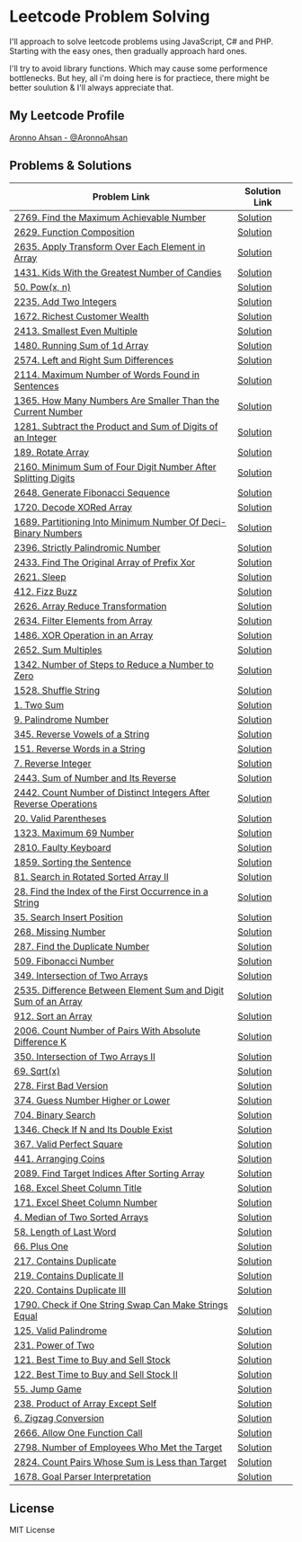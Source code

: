# Leetcode Problem Solving

I'll approach to solve leetcode problems using JavaScript, C# and PHP.
Starting with the easy ones, then gradually approach hard ones.

I'll try to avoid library functions. Which may cause some performence bottlenecks. But hey, all i'm doing here is for practiece, there might be better soulution & I'll always appreciate that.

## My Leetcode Profile

[Aronno Ahsan - @AronnoAhsan](https://leetcode.com/aronnoahsan/)

## Problems & Solutions

| Problem Link                                                                                                                                                              | Solution Link                                                                    |
| ------------------------------------------------------------------------------------------------------------------------------------------------------------------------- | -------------------------------------------------------------------------------- |
| [2769. Find the Maximum Achievable Number](https://leetcode.com/problems/find-the-maximum-achievable-numberdescription/)                                                  | [Solution](https://github.com/aronnoahsan/ProblemSolving/blob/main/2769/2769.js) |
| [2629. Function Composition](https://leetcode.com/problems/function-composition/)                                                                                         | [Solution](https://github.com/aronnoahsan/ProblemSolving/blob/main/2629/2629.js) |
| [2635. Apply Transform Over Each Element in Array](https://leetcode.com/problems/apply-transform-over-each-element-in-array/)                                             | [Solution](https://github.com/aronnoahsan/ProblemSolving/blob/main/2635/2635.js) |
| [1431. Kids With the Greatest Number of Candies](https://leetcode.com/problems/kids-with-the-greatest-number-of-candies/)                                                 | [Solution](https://github.com/aronnoahsan/ProblemSolving/blob/main/1431/1431.js) |
| [50. Pow(x, n)](https://leetcode.com/problems/powx-n/description/)                                                                                                        | [Solution](https://github.com/aronnoahsan/ProblemSolving/blob/main/50/50.js)     |
| [2235. Add Two Integers](https://leetcode.com/problems/add-two-integers/)                                                                                                 | [Solution](https://github.com/aronnoahsan/ProblemSolving/blob/main/2235/2235.js) |
| [1672. Richest Customer Wealth](https://leetcode.com/problems/richest-customer-wealth/)                                                                                   | [Solution](https://github.com/aronnoahsan/ProblemSolving/blob/main/1672/1672.js) |
| [2413. Smallest Even Multiple](https://leetcode.com/problems/smallest-even-multiple/)                                                                                     | [Solution](https://github.com/aronnoahsan/ProblemSolving/blob/main/2413/2413.js) |
| [1480. Running Sum of 1d Array](https://leetcode.com/problems/running-sum-of-1d-array/)                                                                                   | [Solution](https://github.com/aronnoahsan/ProblemSolving/blob/main/1480/1480.js) |
| [2574. Left and Right Sum Differences](https://leetcode.com/problems/left-and-right-sum-differences/)                                                                     | [Solution](https://github.com/aronnoahsan/ProblemSolving/blob/main/2574/2574.js) |
| [2114. Maximum Number of Words Found in Sentences](https://leetcode.com/problems/maximum-number-of-words-found-in-sentences/)                                             | [Solution](https://github.com/aronnoahsan/ProblemSolving/blob/main/2114/2114.js) |
| [1365. How Many Numbers Are Smaller Than the Current Number](https://leetcode.com/problems/how-many-numbers-are-smaller-than-the-current-number/)                         | [Solution](https://github.com/aronnoahsan/ProblemSolving/blob/main/1365/1365.js) |
| [1281. Subtract the Product and Sum of Digits of an Integer](https://leetcode.com/problems/subtract-the-product-and-sum-of-digits-of-an-integer/)                         | [Solution](https://github.com/aronnoahsan/ProblemSolving/blob/main/1281/1281.js) |
| [189. Rotate Array](https://leetcode.com/problems/rotate-array/)                                                                                                          | [Solution](https://github.com/aronnoahsan/ProblemSolving/blob/main/189/189.js)   |
| [2160. Minimum Sum of Four Digit Number After Splitting Digits](https://leetcode.com/problems/minimum-sum-of-four-digit-number-after-splitting-digits/)                   | [Solution](https://github.com/aronnoahsan/ProblemSolving/blob/main/2160/2160.js) |
| [2648. Generate Fibonacci Sequence](https://leetcode.com/problems/generate-fibonacci-sequence/)                                                                           | [Solution](https://github.com/aronnoahsan/ProblemSolving/blob/main/2648/2648.js) |
| [1720. Decode XORed Array](https://leetcode.com/problems/decode-xored-array/)                                                                                             | [Solution](https://github.com/aronnoahsan/ProblemSolving/blob/main/1720/1720.js) |
| [1689. Partitioning Into Minimum Number Of Deci-Binary Numbers](https://leetcode.com/problems/partitioning-into-minimum-number-of-deci-binary-numbers/)                   | [Solution](https://github.com/aronnoahsan/ProblemSolving/blob/main/1689/1689.js) |
| [2396. Strictly Palindromic Number](https://leetcode.com/problems/strictly-palindromic-number/description/)                                                               | [Solution](https://github.com/aronnoahsan/ProblemSolving/blob/main/2396/2396.js) |
| [2433. Find The Original Array of Prefix Xor](https://leetcode.com/problems/find-the-original-array-of-prefix-xor/description/)                                           | [Solution](https://github.com/aronnoahsan/ProblemSolving/blob/main/2433/2433.js) |
| [2621. Sleep](https://leetcode.com/problems/sleep/description/)                                                                                                           | [Solution](https://github.com/aronnoahsan/ProblemSolving/blob/main/2621/2621.js) |
| [412. Fizz Buzz](https://leetcode.com/problems/fizz-buzz/)                                                                                                                | [Solution](https://github.com/aronnoahsan/ProblemSolving/blob/main/412/412.js)   |
| [2626. Array Reduce Transformation](https://leetcode.com/problems/array-reduce-transformation/description/)                                                               | [Solution](https://github.com/aronnoahsan/ProblemSolving/blob/main/2626/2626.js) |
| [2634. Filter Elements from Array](https://leetcode.com/problems/filter-elements-from-array/)                                                                             | [Solution](https://github.com/aronnoahsan/ProblemSolving/blob/main/2634/2634.js) |
| [1486. XOR Operation in an Array](https://leetcode.com/problems/xor-operation-in-an-array/)                                                                               | [Solution](https://github.com/aronnoahsan/ProblemSolving/blob/main/1486/1486.js) |
| [2652. Sum Multiples](https://leetcode.com/problems/sum-multiples/)                                                                                                       | [Solution](https://github.com/aronnoahsan/ProblemSolving/blob/main/2652/2652.js) |
| [1342. Number of Steps to Reduce a Number to Zero](https://leetcode.com/problems/number-of-steps-to-reduce-a-number-to-zero/description/)                                 | [Solution](https://github.com/aronnoahsan/ProblemSolving/blob/main/1342/1342.js) |
| [1528. Shuffle String](https://leetcode.com/problems/shuffle-string/)                                                                                                     | [Solution](https://github.com/aronnoahsan/ProblemSolving/blob/main/1528/1528.js) |
| [1. Two Sum](https://leetcode.com/problems/two-sum/description/)                                                                                                          | [Solution](https://github.com/aronnoahsan/ProblemSolving/blob/main/1/1.js)       |
| [9. Palindrome Number](https://leetcode.com/problems/palindrome-number/description/)                                                                                      | [Solution](https://github.com/aronnoahsan/ProblemSolving/blob/main/9/9.js)       |
| [345. Reverse Vowels of a String](https://leetcode.com/problems/reverse-vowels-of-a-string/description/)                                                                  | [Solution](https://github.com/aronnoahsan/ProblemSolving/blob/main/345/345.js)   |
| [151. Reverse Words in a String](https://leetcode.com/problems/reverse-words-in-a-string/description/)                                                                    | [Solution](https://github.com/aronnoahsan/ProblemSolving/blob/main/151/151.js)   |
| [7. Reverse Integer](https://leetcode.com/problems/reverse-integer/description/)                                                                                          | [Solution](https://github.com/aronnoahsan/ProblemSolving/blob/main/7/7.js)       |
| [2443. Sum of Number and Its Reverse](https://leetcode.com/problems/sum-of-number-and-its-reverse/description/)                                                           | [Solution](https://github.com/aronnoahsan/ProblemSolving/blob/main/2443/2443.js) |
| [2442. Count Number of Distinct Integers After Reverse Operations](https://leetcode.com/problems/count-number-of-distinct-integers-after-reverse-operations/description/) | [Solution](https://github.com/aronnoahsan/ProblemSolving/blob/main/2442/2442.js) |
| [20. Valid Parentheses](https://leetcode.com/problems/valid-parentheses/description/)                                                                                     | [Solution](https://github.com/aronnoahsan/ProblemSolving/blob/main/20/20.js)     |
| [1323. Maximum 69 Number](https://leetcode.com/problems/maximum-69-number/description/)                                                                                   | [Solution](https://github.com/aronnoahsan/ProblemSolving/blob/main/1323/1323.js) |
| [2810. Faulty Keyboard](https://leetcode.com/problems/maximum-69-number/description/)                                                                                     | [Solution](https://github.com/aronnoahsan/ProblemSolving/blob/main/2810/2810.js) |
| [1859. Sorting the Sentence](https://leetcode.com/problems/sorting-the-sentence/description/)                                                                             | [Solution](https://github.com/aronnoahsan/ProblemSolving/blob/main/1859/1859.js) |
| [81. Search in Rotated Sorted Array II](https://leetcode.com/problems/search-in-rotated-sorted-array-ii/description/)                                                     | [Solution](https://github.com/aronnoahsan/ProblemSolving/blob/main/81/81.js)     |
| [28. Find the Index of the First Occurrence in a String](https://leetcode.com/problems/find-the-index-of-the-first-occurrence-in-a-string/description/)                   | [Solution](https://github.com/aronnoahsan/ProblemSolving/blob/main/28/28.js)     |
| [35. Search Insert Position](https://leetcode.com/problems/search-insert-position/description/)                                                                           | [Solution](https://github.com/aronnoahsan/ProblemSolving/blob/main/35/35.js)     |
| [268. Missing Number](https://leetcode.com/problems/missing-number/description/)                                                                                          | [Solution](https://github.com/aronnoahsan/ProblemSolving/blob/main/268/268.js)   |
| [287. Find the Duplicate Number](https://leetcode.com/problems/find-the-duplicate-number/description/)                                                                    | [Solution](https://github.com/aronnoahsan/ProblemSolving/blob/main/287/287.js)   |
| [509. Fibonacci Number](https://leetcode.com/problems/fibonacci-number/description/)                                                                                      | [Solution](https://github.com/aronnoahsan/ProblemSolving/blob/main/509/509.js)   |
| [349. Intersection of Two Arrays](https://leetcode.com/problems/intersection-of-two-arrays/description/)                                                                  | [Solution](https://github.com/aronnoahsan/ProblemSolving/blob/main/349/349.js)   |
| [2535. Difference Between Element Sum and Digit Sum of an Array](https://leetcode.com/problems/difference-between-element-sum-and-digit-sum-of-an-array/description/)     | [Solution](https://github.com/aronnoahsan/ProblemSolving/blob/main/2535/2535.js) |
| [912. Sort an Array](https://leetcode.com/problems/sort-an-array/description/)                                                                                            | [Solution](https://github.com/aronnoahsan/ProblemSolving/blob/main/912/912.js)   |
| [2006. Count Number of Pairs With Absolute Difference K](https://leetcode.com/problems/count-number-of-pairs-with-absolute-difference-k/)                                 | [Solution](https://github.com/aronnoahsan/ProblemSolving/blob/main/2006/2006.js) |
| [350. Intersection of Two Arrays II](https://leetcode.com/problems/intersection-of-two-arrays-ii/description/)                                                            | [Solution](https://github.com/aronnoahsan/ProblemSolving/blob/main/350/350.js)   |
| [69. Sqrt(x)](https://leetcode.com/problems/sqrtx/description/)                                                                                                           | [Solution](https://github.com/aronnoahsan/ProblemSolving/blob/main/69/69.js)     |
| [278. First Bad Version](https://leetcode.com/problems/first-bad-version/description/)                                                                                    | [Solution](https://github.com/aronnoahsan/ProblemSolving/blob/main/278/278.js)   |
| [374. Guess Number Higher or Lower](https://leetcode.com/problems/guess-number-higher-or-lower/description/)                                                              | [Solution](https://github.com/aronnoahsan/ProblemSolving/blob/main/374/374.js)   |
| [704. Binary Search](https://leetcode.com/problems/binary-search/description/)                                                                                            | [Solution](https://github.com/aronnoahsan/ProblemSolving/blob/main/704/704.js)   |
| [1346. Check If N and Its Double Exist](https://leetcode.com/problems/check-if-n-and-its-double-exist/description/)                                                       | [Solution](https://github.com/aronnoahsan/ProblemSolving/blob/main/1346/1346.js) |
| [367. Valid Perfect Square](https://leetcode.com/problems/valid-perfect-square/description/)                                                                              | [Solution](https://github.com/aronnoahsan/ProblemSolving/blob/main/367/367.js)   |
| [441. Arranging Coins](https://leetcode.com/problems/valid-perfect-square/description/)                                                                                   | [Solution](https://github.com/aronnoahsan/ProblemSolving/blob/main/441/441.js)   |
| [2089. Find Target Indices After Sorting Array](https://leetcode.com/problems/find-target-indices-after-sorting-array/description/)                                       | [Solution](https://github.com/aronnoahsan/ProblemSolving/blob/main/2089/2089.js) |
| [168. Excel Sheet Column Title](https://leetcode.com/problems/excel-sheet-column-title/description/)                                                                      | [Solution](https://github.com/aronnoahsan/ProblemSolving/blob/main/168/168.js)   |
| [171. Excel Sheet Column Number](https://leetcode.com/problems/excel-sheet-column-number/description/)                                                                    | [Solution](https://github.com/aronnoahsan/ProblemSolving/blob/main/171/171.js)   |
| [4. Median of Two Sorted Arrays](https://leetcode.com/problems/median-of-two-sorted-arrays/description/)                                                                  | [Solution](https://github.com/aronnoahsan/ProblemSolving/blob/main/4/4.js)       |
| [58. Length of Last Word](https://leetcode.com/problems/length-of-last-word/description/)                                                                                 | [Solution](https://github.com/aronnoahsan/ProblemSolving/blob/main/58/58.js)     |
| [66. Plus One](https://leetcode.com/problems/plus-one/description/)                                                                                                       | [Solution](https://github.com/aronnoahsan/ProblemSolving/blob/main/66/66.js)     |
| [217. Contains Duplicate](https://leetcode.com/problems/contains-duplicate/description/)                                                                                  | [Solution](https://github.com/aronnoahsan/ProblemSolving/blob/main/217/217.js)   |
| [219. Contains Duplicate II](https://leetcode.com/problems/contains-duplicate-ii/description/)                                                                            | [Solution](https://github.com/aronnoahsan/ProblemSolving/blob/main/219/219.js)   |
| [220. Contains Duplicate III](https://leetcode.com/problems/contains-duplicate-iii/description/)                                                                          | [Solution](https://github.com/aronnoahsan/ProblemSolving/blob/main/220/220.js)   |
| [1790. Check if One String Swap Can Make Strings Equal](https://leetcode.com/problems/check-if-one-string-swap-can-make-strings-equal/description/)                       | [Solution](https://github.com/aronnoahsan/ProblemSolving/blob/main/1790/1790.js) |
| [125. Valid Palindrome](https://leetcode.com/problems/valid-palindrome/description/)                                                                                      | [Solution](https://github.com/aronnoahsan/ProblemSolving/blob/main/125/125.js)   |
| [231. Power of Two](https://leetcode.com/problems/power-of-two/description/)                                                                                              | [Solution](https://github.com/aronnoahsan/ProblemSolving/blob/main/231/231.js)   |
| [121. Best Time to Buy and Sell Stock](https://leetcode.com/problems/best-time-to-buy-and-sell-stock/)                                                                    | [Solution](https://github.com/aronnoahsan/ProblemSolving/blob/main/121/121.js)   |
| [122. Best Time to Buy and Sell Stock II](https://leetcode.com/problems/best-time-to-buy-and-sell-stock-ii/)                                                              | [Solution](https://github.com/aronnoahsan/ProblemSolving/blob/main/122/122.js)   |
| [55. Jump Game](https://leetcode.com/problems/jump-game/)                                                                                                                 | [Solution](https://github.com/aronnoahsan/ProblemSolving/blob/main/55/55.js)     |
| [238. Product of Array Except Self](https://leetcode.com/problems/product-of-array-except-self/description/)                                                              | [Solution](https://github.com/aronnoahsan/ProblemSolving/blob/main/238/238.js)   |
| [6. Zigzag Conversion](https://leetcode.com/problems/zigzag-conversion/description/)                                                                                      | [Solution](https://github.com/aronnoahsan/ProblemSolving/blob/main/6/6.js)       |
| [2666. Allow One Function Call](https://leetcode.com/problems/allow-one-function-call/description/)                                                                       | [Solution](https://github.com/aronnoahsan/ProblemSolving/blob/main/2666/2666.js) |
| [2798. Number of Employees Who Met the Target](https://leetcode.com/problems/number-of-employees-who-met-the-target/description/)                                         | [Solution](https://github.com/aronnoahsan/ProblemSolving/blob/main/2798/2798.js) |
| [2824. Count Pairs Whose Sum is Less than Target](https://leetcode.com/problems/count-pairs-whose-sum-is-less-than-target/description/)                                   | [Solution](https://github.com/aronnoahsan/ProblemSolving/blob/main/2824/2824.js) |
| [1678. Goal Parser Interpretation](https://leetcode.com/problems/goal-parser-interpretation/description/)                                                                 | [Solution](https://github.com/aronnoahsan/ProblemSolving/blob/main/1678/1678.js) |

## License

MIT License
